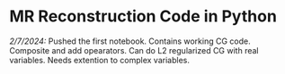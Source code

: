 # MR Reconstruction Code in Python

*2/7/2024:*  Pushed the first notebook. Contains working CG code. Composite and add opearators. Can do L2 regularized CG with real variables. Needs extention to complex variables.


